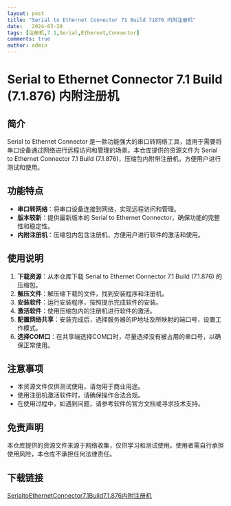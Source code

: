 ```yaml
---
layout: post
title: "Serial to Ethernet Connector 71 Build 71876 内附注册机"
date:   2024-03-28
tags: [注册机,7.1,Serial,Ethernet,Connector]
comments: true
author: admin
---
```

# Serial to Ethernet Connector 7.1 Build (7.1.876) 内附注册机

## 简介
Serial to Ethernet Connector 是一款功能强大的串口转网络工具，适用于需要将串口设备通过网络进行远程访问和管理的场景。本仓库提供的资源文件为 Serial to Ethernet Connector 7.1 Build (7.1.876)，压缩包内附带注册机，方便用户进行测试和使用。

## 功能特点
- **串口转网络**：将串口设备连接到网络，实现远程访问和管理。
- **版本较新**：提供最新版本的 Serial to Ethernet Connector，确保功能的完整性和稳定性。
- **内附注册机**：压缩包内包含注册机，方便用户进行软件的激活和使用。

## 使用说明
1. **下载资源**：从本仓库下载 Serial to Ethernet Connector 7.1 Build (7.1.876) 的压缩包。
2. **解压文件**：解压缩下载的文件，找到安装程序和注册机。
3. **安装软件**：运行安装程序，按照提示完成软件的安装。
4. **激活软件**：使用压缩包内的注册机进行软件的激活。
5. **配置网络共享**：安装完成后，选择服务器的IP地址及所映射的端口号，设置工作模式。
6. **选择COM口**：在共享端选择COM口时，尽量选择没有被占用的串口号，以确保正常使用。

## 注意事项
- 本资源文件仅供测试使用，请勿用于商业用途。
- 使用注册机激活软件时，请确保操作合法合规。
- 在使用过程中，如遇到问题，请参考软件的官方文档或寻求技术支持。

## 免责声明
本仓库提供的资源文件来源于网络收集，仅供学习和测试使用。使用者需自行承担使用风险，本仓库不承担任何法律责任。

## 下载链接

[SerialtoEthernetConnector7.1Build7.1.876内附注册机](https://pan.quark.cn/s/8b1845633acb)